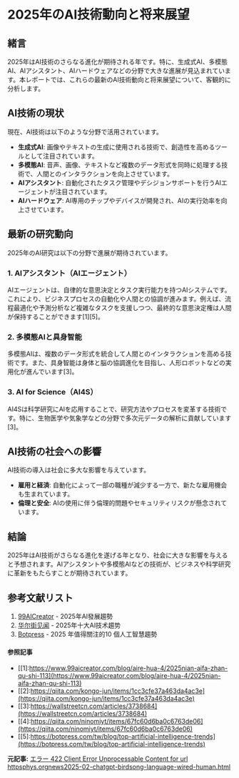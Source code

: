 # 2025年のAI技術動向と将来展望

## 緒言

2025年はAI技術のさらなる進化が期待される年です。特に、生成式AI、多模態AI、AIアシスタント、AIハードウェアなどの分野で大きな進展が見込まれています。本レポートでは、これらの最新のAI技術動向と将来展望について、客観的に分析します。

## AI技術の現状

現在、AI技術は以下のような分野で活用されています。

- **生成式AI**: 画像やテキストの生成に使用される技術で、創造性を高めるツールとして注目されています。
- **多模態AI**: 音声、画像、テキストなど複数のデータ形式を同時に処理する技術で、人間とのインタラクションを向上させています。
- **AIアシスタント**: 自動化されたタスク管理やデシジョンサポートを行うAIエージェントが注目されています。
- **AIハードウェア**: AI専用のチップやデバイスが開発され、AIの実行効率を向上させています。

## 最新の研究動向

2025年のAI研究は以下の分野で進展が期待されています。

### 1. AIアシスタント（AIエージェント）

AIエージェントは、自律的な意思決定とタスク実行能力を持つAIシステムです。これにより、ビジネスプロセスの自動化や人間との協調が進みます。例えば、流程最適化や予測分析など複雑なタスクを支援しつつ、最終的な意思決定権は人間が保持することができます[1][5]。

### 2. 多模態AIと具身智能

多模態AIは、複数のデータ形式を統合して人間とのインタラクションを高める技術です。また、具身智能は身体と脳の協調進化を目指し、人形ロボットなどの実用化が進んでいます[3]。

### 3. AI for Science（AI4S）

AI4Sは科学研究にAIを応用することで、研究方法やプロセスを変革する技術です。特に、生物医学や気象学などの分野で多次元データの解析に貢献しています[3]。

## AI技術の社会への影響

AI技術の導入は社会に多大な影響を与えています。

- **雇用と経済**: 自動化によって一部の職種が減少する一方で、新たな雇用機会も生まれています。
- **倫理と安全**: AIの使用に伴う倫理的問題やセキュリティリスクが懸念されています。

## 結論

2025年はAI技術がさらなる進化を遂げる年となり、社会に大きな影響を与えると予想されます。AIアシスタントや多模態AIなどの技術が、ビジネスや科学研究に革新をもたらすことが期待されています。

## 参考文献リスト

1. [99AICreator](https://www.99aicreator.com/blog/aire-hua-4/2025nian-aifa-zhan-qu-shi-113) - 2025年AI發展趨勢
2. [华尔街见闻](https://wallstreetcn.com/articles/3738684) - 2025年十大AI技术趨势
3. [Botpress](https://botpress.com/tw/blog/top-artificial-intelligence-trends) - 2025 年值得關注的10 個人工智慧趨勢
#### 参照記事
- [[1]:https://www.99aicreator.com/blog/aire-hua-4/2025nian-aifa-zhan-qu-shi-113](https://www.99aicreator.com/blog/aire-hua-4/2025nian-aifa-zhan-qu-shi-113)
- [[2]:https://qiita.com/kongo-jun/items/1cc3cfe37a463da4ac3e](https://qiita.com/kongo-jun/items/1cc3cfe37a463da4ac3e)
- [[3]:https://wallstreetcn.com/articles/3738684](https://wallstreetcn.com/articles/3738684)
- [[4]:https://qiita.com/ninomiyt/items/67fc60d6ba0c6763de06](https://qiita.com/ninomiyt/items/67fc60d6ba0c6763de06)
- [[5]:https://botpress.com/tw/blog/top-artificial-intelligence-trends](https://botpress.com/tw/blog/top-artificial-intelligence-trends)


**元記事:** [エラー 422 Client Error Unprocessable Content for url httpsphys.orgnews2025-02-chatgpt-birdsong-language-wired-human.html](https://phys.org/news/2025-02-chatgpt-birdsong-language-wired-human.html)